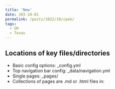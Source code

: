 ```yaml
---
title: 'New'
date: 203-10-01
permalink: /posts/2022/10/cpek/
tags:
  - UH  
  - Texas
---
```





## Locations of key files/directories

* Basic config options: _config.yml
* Top navigation bar config: _data/navigation.yml
* Single pages: _pages/
* Collections of pages are .md or .html files in:
